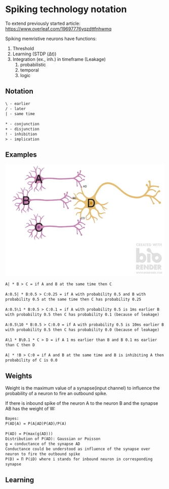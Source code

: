 # Spiking technology notation 

To extend previously started article:
https://www.overleaf.com/19697776yqzdttfnhwmq

Spiking memristive neurons have functions:

1. Threshold
1. Learning (STDP (Δt))
1. Integration (ex., inh.) in timeframe (Leakage)
    1. probabilistic
	1. temporal
	1. logic

## Notation

```
\ - earlier
/ - later
| - same time

* - conjunction
+ - disjunction
! - inhibition
> - implication 
```

## Examples 


![3 neurons schematic](3_neurons_schematic.png)


```
A| * B > C = if A and B at the same time then C

A:0.5| * B:0.5 > C:0.25 = if A with probability 0.5 and B with probability 0.5 at the same time then C has probability 0.25

A:0.5\1 * B:0.5 > C:0.1 = if A with probability 0.5 is 1ms earlier B with probability 0.5 then C has probability 0.1 (because of leakage)

A:0.5\10 * B:0.5 > C:0.0 = if A with probability 0.5 is 10ms earlier B with probability 0.5 then C has probability 0.0 (because of leakage)

A\1 * B\0.1 * C > D = if A 1 ms earlier than B and B 0.1 ms earlier than C then D

A| * !B > C:0 = if A and B at the same time and B is inhibiting A then probability of C is 0.0

```

## Weights 

Weight is the maximum value of a synapse(input channel) to influence the probability of a neuron to fire an outbound spike.

If there is inbound spike of the neuron A to the neuron B and the synapse AB has the weight of W:

```
Bayes:
P(AD|A) = P(A|AD)P(AD)/P(A)

P(AD) = P(max(g(AD)))
Distribution of P(AD): Gaussian or Poisson
g = conductance of the synapse AD
Conductance could be understood as influence of the synapse over neuron to fire the outbound spike
P(D) = П P(iD) where i stands for inbound neuron in corresponding synapse
```

## Learning 

```



```
